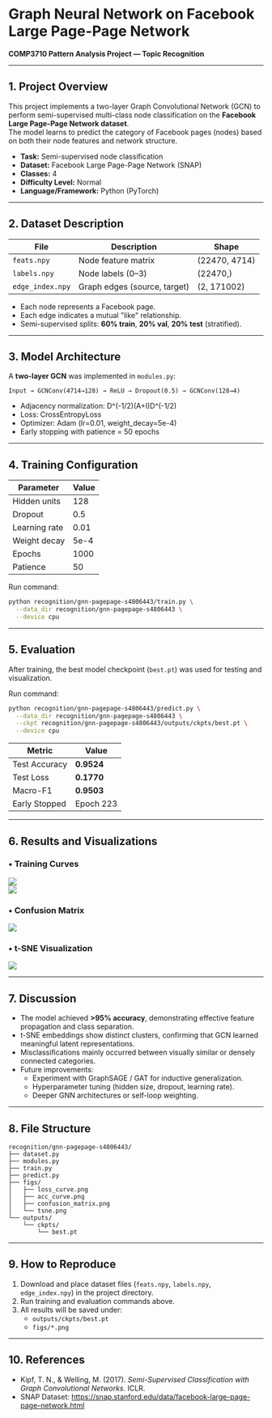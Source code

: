 

# Graph Neural Network on Facebook Large Page-Page Network  
**COMP3710 Pattern Analysis Project — Topic Recognition**

---

## 1. Project Overview
This project implements a two-layer Graph Convolutional Network (GCN) to perform semi-supervised multi-class node classification on the **Facebook Large Page-Page Network dataset**.  
The model learns to predict the category of Facebook pages (nodes) based on both their node features and network structure.

- **Task:** Semi-supervised node classification  
- **Dataset:** Facebook Large Page-Page Network (SNAP)  
- **Classes:** 4  
- **Difficulty Level:** Normal  
- **Language/Framework:** Python (PyTorch)

---

## 2. Dataset Description
| File | Description | Shape |
|------|--------------|-------|
| `feats.npy` | Node feature matrix | (22470, 4714) |
| `labels.npy` | Node labels (0–3) | (22470,) |
| `edge_index.npy` | Graph edges (source, target) | (2, 171002) |

- Each node represents a Facebook page.  
- Each edge indicates a mutual "like" relationship.  
- Semi-supervised splits: **60% train**, **20% val**, **20% test** (stratified).

---

## 3. Model Architecture
A **two-layer GCN** was implemented in `modules.py`:
```
Input → GCNConv(4714→128) → ReLU → Dropout(0.5) → GCNConv(128→4)
```
- Adjacency normalization: D^(-1/2)(A+I)D^(-1/2)
- Loss: CrossEntropyLoss
- Optimizer: Adam (lr=0.01, weight_decay=5e-4)
- Early stopping with patience = 50 epochs

---

## 4. Training Configuration
| Parameter | Value |
|------------|--------|
| Hidden units | 128 |
| Dropout | 0.5 |
| Learning rate | 0.01 |
| Weight decay | 5e-4 |
| Epochs | 1000 |
| Patience | 50 |

Run command:
```bash
python recognition/gnn-pagepage-s4806443/train.py \
  --data_dir recognition/gnn-pagepage-s4806443 \
  --device cpu
```

---

## 5. Evaluation
After training, the best model checkpoint (`best.pt`) was used for testing and visualization.

Run command:
```bash
python recognition/gnn-pagepage-s4806443/predict.py \
  --data_dir recognition/gnn-pagepage-s4806443 \
  --ckpt recognition/gnn-pagepage-s4806443/outputs/ckpts/best.pt \
  --device cpu
```

| Metric | Value |
|---------|--------|
| Test Accuracy | **0.9524** |
| Test Loss | **0.1770** |
| Macro-F1 | **0.9503** |
| Early Stopped | Epoch 223 |

---

## 6. Results and Visualizations
### • Training Curves
![](figs/loss_curve.png)  
![](figs/acc_curve.png)

### • Confusion Matrix
![](figs/confusion_matrix.png)

### • t-SNE Visualization
![](figs/tsne.png)

---

## 7. Discussion
- The model achieved **>95% accuracy**, demonstrating effective feature propagation and class separation.  
- t-SNE embeddings show distinct clusters, confirming that GCN learned meaningful latent representations.  
- Misclassifications mainly occurred between visually similar or densely connected categories.  
- Future improvements:
  - Experiment with GraphSAGE / GAT for inductive generalization.
  - Hyperparameter tuning (hidden size, dropout, learning rate).
  - Deeper GNN architectures or self-loop weighting.

---

## 8. File Structure
```
recognition/gnn-pagepage-s4806443/
├── dataset.py
├── modules.py
├── train.py
├── predict.py
├── figs/
│   ├── loss_curve.png
│   ├── acc_curve.png
│   ├── confusion_matrix.png
│   └── tsne.png
└── outputs/
    └── ckpts/
        └── best.pt
```

---

## 9. How to Reproduce
1. Download and place dataset files (`feats.npy`, `labels.npy`, `edge_index.npy`) in the project directory.  
2. Run training and evaluation commands above.  
3. All results will be saved under:
   - `outputs/ckpts/best.pt`
   - `figs/*.png`

---

## 10. References
- Kipf, T. N., & Welling, M. (2017). *Semi-Supervised Classification with Graph Convolutional Networks.* ICLR.  
- SNAP Dataset: https://snap.stanford.edu/data/facebook-large-page-page-network.html